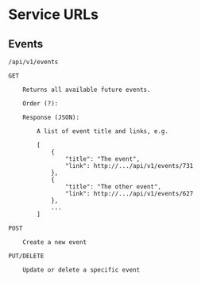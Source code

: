 
# Service URLs

## Events

    /api/v1/events

    GET

        Returns all available future events.

        Order (?):

        Response (JSON):

            A list of event title and links, e.g.

            [
                {
                    "title": "The event",
                    "link": http://.../api/v1/events/731
                },
                {
                    "title": "The other event",
                    "link": http://.../api/v1/events/627
                },
                ...
            ]

    POST

        Create a new event

    PUT/DELETE

        Update or delete a specific event

